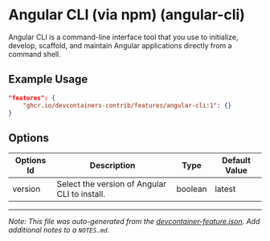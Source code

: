 
# Angular CLI (via npm) (angular-cli)

Angular CLI is a command-line interface tool that you use to initialize, develop, scaffold, and maintain Angular applications directly from a command shell.

## Example Usage

```json
"features": {
    "ghcr.io/devcontainers-contrib/features/angular-cli:1": {}
}
```

## Options

| Options Id | Description | Type | Default Value |
|-----|-----|-----|-----|
| version | Select the version of Angular CLI to install. | boolean | latest |



---

_Note: This file was auto-generated from the [devcontainer-feature.json](https://github.com/devcontainers-contrib/features/blob/main/src/angular-cli/devcontainer-feature.json).  Add additional notes to a `NOTES.md`._
